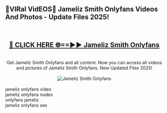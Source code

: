 <h2>🔴VIRal VidEOS🔴 Jameliz Smith Onlyfans Videos And Photos - Update Files 2025!</h2>
<br>
<div align="center">
<h2><a href="https://virallinks.top/Hdb6NB" rel="nofollow">🔴 CLICK HERE 🌐==►► Jameliz Smith Onlyfans</a></h2>
<br>
Get Jameliz Smith Onlyfans and all content. Now you can access all videos and pictures of Jameliz Smith Onlyfans. New Updated Files 2025!
<br>
<br>
<a href="https://virallinks.top/Hdb6NB" rel="nofollow" data-target="animated-image.originalLink"><img src="https://i.imgur.com/dJHk4Zq.gif)" alt="Jameliz Smith Onlyfans" style="max-width: 100%; display: inline-block;" data-target="animated-image.originalImage"></a>
</div>
<br>
jameliz onlyfans video<br>
jameliz onlyfans nudes<br>
onlyfans jameliz<br>
jameliz onlyfans sex